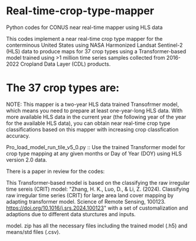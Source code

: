 # Real-time-crop-type-mapper
Python codes for CONUS near real-time mapper using HLS data

This codes implement a near real-time crop type mapper for the conterminous United States using NASA Harmonized Landsat Sentinel-2 (HLS) data to produce maps for 37 crop types using a Transformer-based model trained using >1 million time series samples collected from 2016-2022 Cropland Data Layer (CDL) products.

# The 37 crop types are: 

NOTE: This mapper is a two-year HLS data trained Transofrmer model, which means you need to prepare at least one-year-long HLS data. With more available HLS data in the current year (the following year of the year for the available HLS data), you can obtain near real-time crop type classifications based on this mapper with increasing crop classfication accuracy. 

Pro_load_model_run_tile_v5_0.py :: Use the trained Transformer model for crop type mapping at any given months or Day of Year (DOY) using HLS version 2.0 data.


There is a paper in review for the codes: 

This Transformer-based model is based on the classifying the raw irregular time sereis (CRIT) model: "Zhang, H. K., Luo, D., & Li, Z. (2024). Classifying raw irregular time series (CRIT) for large area land cover mapping by adapting transformer model. Science of Remote Sensing, 100123. https://doi.org/10.1016/j.srs.2024.100123" with a set of customalization and adaptions due to different data sturctures and inputs. 


model. zip has all the necessary files including the trained model (.h5) and means/std files (.csv).


